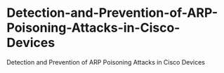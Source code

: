# Detection-and-Prevention-of-ARP-Poisoning-Attacks-in-Cisco-Devices
Detection and Prevention of ARP Poisoning Attacks in Cisco Devices
